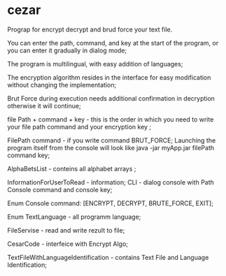 # cezar
Prograp for encrypt decrypt and brud force your text file.

You can enter the path, command, and key at the start of the program, or you can enter it gradually in dialog mode;

The program is multilingual, with easy addition of languages; 

The encryption algorithm resides in the interface for easy modification without changing the implementation;

Brut Force during execution needs additional confirmation in decryption otherwise it will continue;

file Path + command + key - this is the order in which you need to write your file path command and your encryption key ;

FilePath command - if you write command BRUT_FORCE; Launching the program itself from the console will look like java -jar myApp.jar filePath command key;

AlphaBetsList - conteins all alphabet arrays ;

InformationForUserToRead - information; CLI - dialog console with Path Console command and console key;

Enum Console command: [ENCRYPT, DECRYPT, BRUTE_FORCE, EXIT];

Enum TextLanguage - all programm language;

FileServise - read and write rezult to file;

CesarCode - interfeice with Encrypt Algo;

TextFileWithLanguageIdentification - contains Text File and Language Identification;
